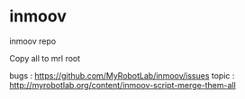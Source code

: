# inmoov
inmoov repo

Copy all to mrl root

bugs : https://github.com/MyRobotLab/inmoov/issues
topic : http://myrobotlab.org/content/inmoov-script-merge-them-all